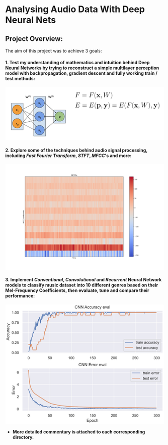# Analysing Audio Data With Deep Neural Nets
## Project Overview:

The aim of this project was to achieve 3 goals:

#### 1. Test my understanding of mathematics and intuition behind Deep Neural Networks by trying to reconstruct a simple multilayer perception model with backpropagation, gradient descent and fully working train / test methods:

![alt text](https://github.com/paabes/AudioSignal-Deep-Learning/blob/main/3%20-%20backpropagation%20from%20scratch%20/figures/loss%20functional.png)

#### 2. Explore some of the techniques behind audio signal processing, including *Fast Fourier Transform*, *STFT*, *MFCC*'s and more:
 
![alt text](https://github.com/paabes/AudioSignal-Deep-Learning/blob/main/Audio%20Signal%20Preprocessing/figures/MFC.png)

#### 3. Implement *Conventional*, *Convolutional* and *Recurrent* Neural Network models to classify music dataset into 10 different genres based on their Mel-Frequency Coefficients, then evaluate, tune and compare their performance:

![alt text](https://github.com/paabes/AudioSignal-Deep-Learning/blob/main/Classifying%20Music%20Genre%20With%20ANNs/figures/CNN_accuracy_eval.jpg)

* **More detailed commentary is attached to each corresponding directory.** 
